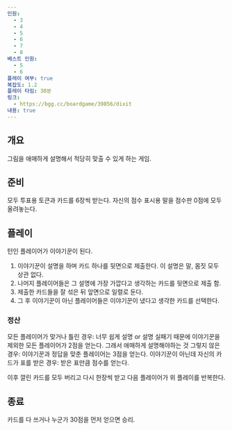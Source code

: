 ```yaml
---
인원:
  - 3
  - 4
  - 5
  - 6
  - 7
  - 8
베스트 인원:
  - 5
  - 6
플레이 여부: true
복잡도: 1.2
플레이 타임: 30분
링크:
  - https://bgg.cc/boardgame/39856/dixit
내용: true
---
```

## 개요
그림을 애매하게 설명해서 적당히 맞출 수 있게 하는 게임.
## 준비
모두 투표용 토큰과 카드를 6장씩 받는다.
자신의 점수 표시용 말을 점수판 0점에 모두 올려놓는다.
## 플레이
턴인 플레이어가 이야기꾼이 된다.
1. 이야기꾼이 설명을 하며 카드 하나를 뒷면으로 제출한다. 이 설명은 말, 몸짓 모두 상관 없다.
2. 나머지 플레이어들은 그 설명에 가장 가깝다고 생각하는 카드를 뒷면으로 제출 함.
3. 제출한 카드들을 잘 섞은 뒤 앞면으로 일렬로 둔다.
4. 그 후 이야기꾼이 아닌 플레이어들은 이야기꾼이 냈다고 생각한 카드를 선택한다.
### 정산
모든 플레이어가 맞거나 틀린 경우: 너무 쉽게 설명 or 설명 실패기 때문에 이야기꾼을 제외한 모든 플레이어가 2점을 얻는다. 그래서 애매하게 설명해야하는 것
그렇지 않은 경우: 이야기꾼과 정답을 맞춘 플레이어는 3점을 얻는다.
이야기꾼이 아닌데 자신의 카드가 표를 받은 경우: 받은 표만큼 점수를 얻는다.

이후 깔린 카드를 모두 버리고 다시 한장씩 받고 다음 플레이어가 위 플레이를 반복한다.
## 종료
카드를 다 쓰거나 누군가 30점을 먼저 얻으면 승리.